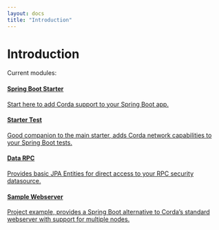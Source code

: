 ```yaml
---
layout: docs
title: "Introduction"
---
```


# Introduction

Current modules:

<div class="list-group">
  <a href="starter.html" class="list-group-item">
    <h4 class="list-group-item-heading">Spring Boot Starter</h4>
    <p class="list-group-item-text">Start here to add Corda support to your Spring Boot app.</p>
  </a>
  <a href="starter-test.html" class="list-group-item">
    <h4 class="list-group-item-heading">Starter Test</h4>
    <p class="list-group-item-text">Good companion to the main starter, adds Corda network capabilities to your Spring Boot tests.</p>
  </a>
  <a href="data-rpc.html" class="list-group-item">
    <h4 class="list-group-item-heading">Data RPC</h4>
    <p class="list-group-item-text">Provides basic JPA Entities for direct access to your RPC security datasource.</p>
  </a>
  <a href="webserver.html" class="list-group-item">
    <h4 class="list-group-item-heading">Sample Webserver</h4>
    <p class="list-group-item-text">Project example, provides a Spring Boot alternative to Corda’s standard webserver with support for multiple nodes.</p>
  </a>
</div>